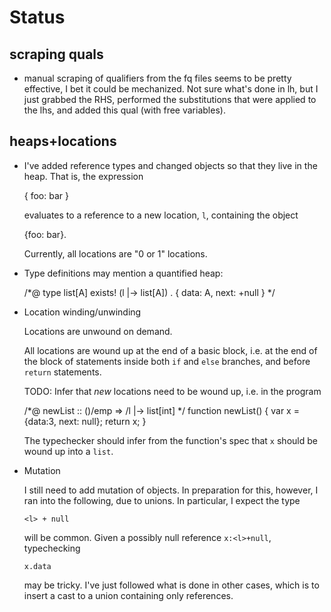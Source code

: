 # Status

## scraping quals
* manual scraping of qualifiers from the fq files seems to be pretty
  effective, I bet it could be mechanized. Not sure what's done in lh, but
  I just grabbed the RHS, performed the substitutions that were applied to the lhs, and
  added this qual (with free variables).

## heaps+locations

* I've added reference types and changed objects so
  that they live in the heap. That is, the expression 

    { foo: bar }

  evaluates to a reference to a new location, `l`, containing the object 

    {foo: bar}. 
    
  Currently, all locations are "0 or 1" locations.

* Type definitions may mention a quantified heap:

    /*@ type list[A] exists! (l |-> list[A]) . { data: A, next: <l>+null } */

* Location winding/unwinding

  Locations are unwound on demand. 
 
  All locations are wound up at the end of a basic block, i.e. at the end of the block
  of statements inside both `if` and `else` branches, and before `return` statements.
 
  TODO: Infer that *new* locations need to be wound up, i.e. in the program

    /*@ newList :: ()/emp => <l>/l |-> list[int] */
    function newList() {
      var x = {data:3, next: null};
      return x;
    }
    
  The typechecker should infer from the function's spec that `x` should be wound up
  into a `list`.
  
* Mutation 

  I still need to add mutation of objects. In preparation for this,
  however, I ran into the following, due to unions. In particular,
  I expect the type
  
      <l> + null
  
  will be common. Given a possibly null reference `x:<l>+null`, typechecking
  
      x.data
  
  may be tricky. I've just followed what is done in other cases, which
  is to insert a cast to a union containing only references.
